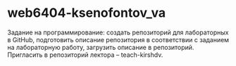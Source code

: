 # web6404-ksenofontov_va
Задание на программирование: создать репозиторий для лабораторных в GitHub, подготовить описание репозитория в соответствии с заданием на лабораторную работу, загрузить описание в репозиторий. Пригласить в репозиторий лектора – teach-kirshdv.
